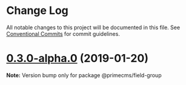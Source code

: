 # Change Log

All notable changes to this project will be documented in this file.
See [Conventional Commits](https://conventionalcommits.org) for commit guidelines.

# [0.3.0-alpha.0](https://github.com/birkir/prime/tree/master/packages/prime-field-group/compare/v0.2.21...v0.3.0-alpha.0) (2019-01-20)

**Note:** Version bump only for package @primecms/field-group
